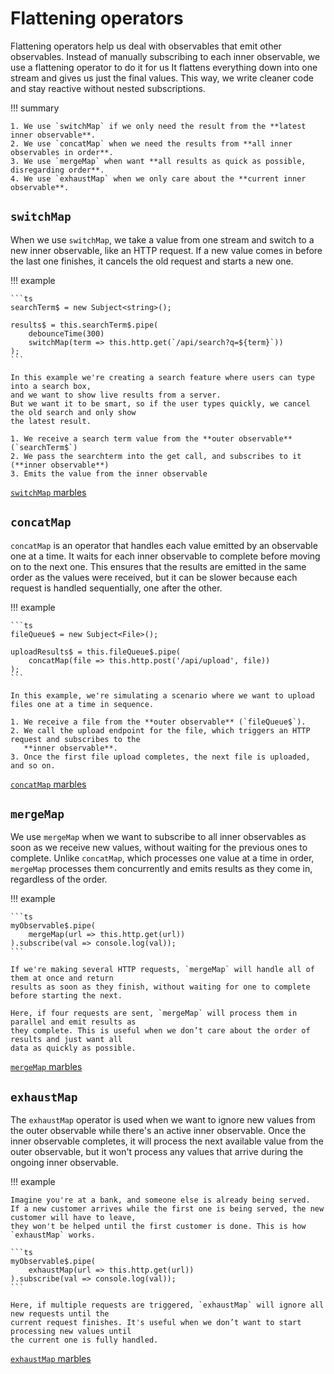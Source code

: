 # Flattening operators

Flattening operators help us deal with observables that emit other observables.
Instead of manually subscribing to each inner observable, we use a flattening operator to do it for us
It flattens everything down into one stream and gives us just the final values.
This way, we write cleaner code and stay reactive without nested subscriptions.

!!! summary

    1. We use `switchMap` if we only need the result from the **latest inner observable**.
    2. We use `concatMap` when we need the results from **all inner observables in order**.
    3. We use `mergeMap` when want **all results as quick as possible, disregarding order**.
    4. We use `exhaustMap` when we only care about the **current inner observable**.

## `switchMap`

When we use `switchMap`, we take a value from one stream and switch to a new inner observable,
like an HTTP request. If a new value comes in before the last one finishes, it cancels the old request
and starts a new one.

!!! example

    ```ts
    searchTerm$ = new Subject<string>();

    results$ = this.searchTerm$.pipe(
        debounceTime(300)
        switchMap(term => this.http.get(`/api/search?q=${term}`))
    );
    ```

    In this example we're creating a search feature where users can type into a search box,
    and we want to show live results from a server.
    But we want it to be smart, so if the user types quickly, we cancel the old search and only show
    the latest result.

    1. We receive a search term value from the **outer observable** (`searchTerm$`)
    2. We pass the searchterm into the get call, and subscribes to it (**inner observable**)
    3. Emits the value from the inner observable

[`switchMap` marbles](https://rxjsmarbles.dev/switchMap)

## `concatMap`

`concatMap` is an operator that handles each value emitted by an observable one at a time.
It waits for each inner observable to complete before moving on to the next one.
This ensures that the results are emitted in the same order as the values were received,
but it can be slower because each request is handled sequentially, one after the other.

!!! example

    ```ts
    fileQueue$ = new Subject<File>();

    uploadResults$ = this.fileQueue$.pipe(
        concatMap(file => this.http.post('/api/upload', file))
    );
    ```

    In this example, we're simulating a scenario where we want to upload files one at a time in sequence.

    1. We receive a file from the **outer observable** (`fileQueue$`).
    2. We call the upload endpoint for the file, which triggers an HTTP request and subscribes to the
       **inner observable**.
    3. Once the first file upload completes, the next file is uploaded, and so on.

[`concatMap` marbles](https://rxjsmarbles.dev/concatMap)

## `mergeMap`

We use `mergeMap` when we want to subscribe to all inner observables as soon as we receive new values,
without waiting for the previous ones to complete. Unlike `concatMap`, which processes one value at
a time in order, `mergeMap` processes them concurrently and emits results as they come in,
regardless of the order.

!!! example

    ```ts
    myObservable$.pipe(
        mergeMap(url => this.http.get(url))
    ).subscribe(val => console.log(val));
    ```

    If we're making several HTTP requests, `mergeMap` will handle all of them at once and return
    results as soon as they finish, without waiting for one to complete before starting the next.

    Here, if four requests are sent, `mergeMap` will process them in parallel and emit results as
    they complete. This is useful when we don’t care about the order of results and just want all
    data as quickly as possible.

[`mergeMap` marbles](https://rxjsmarbles.dev/mergeMap)

## `exhaustMap`

The `exhaustMap` operator is used when we want to ignore new values from the outer observable while
there's an active inner observable. Once the inner observable completes, it will process the next
available value from the outer observable, but it won't process any values that arrive during the
ongoing inner observable.

!!! example

    Imagine you're at a bank, and someone else is already being served.
    If a new customer arrives while the first one is being served, the new customer will have to leave,
    they won't be helped until the first customer is done. This is how `exhaustMap` works.

    ```ts
    myObservable$.pipe(
        exhaustMap(url => this.http.get(url))
    ).subscribe(val => console.log(val));
    ```

    Here, if multiple requests are triggered, `exhaustMap` will ignore all new requests until the
    current request finishes. It's useful when we don’t want to start processing new values until
    the current one is fully handled.

[`exhaustMap` marbles](https://rxjsmarbles.dev/exhaustMap)
